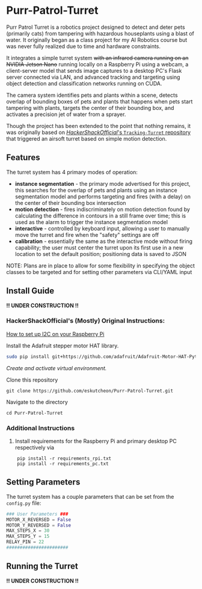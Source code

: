 # Purr-Patrol-Turret
Purr Patrol Turret is a robotics project designed to detect and deter pets (primarily cats) from tampering with hazardous houseplants using a blast of water. It originally began as a class project for my AI Robotics course but was never fully realized due to time and hardware constraints.

It integrates a simple turret system ~~with an infrared camera running on an NVIDIA Jetson Nano~~ running locally on a Raspberry Pi using a webcam, a client-server model that sends image captures to a desktop PC's Flask server connected via LAN, and advanced tracking and targeting using object detection and classification networks running on CUDA.

The camera system identifies pets and plants within a scene, detects overlap of bounding boxes of pets and plants that happens when pets start tampering with plants, targets the center of their bounding box, and activates a precision jet of water from a sprayer.

Though the project has been extended to the point that nothing remains, it was originally based on [*HackerShackOfficial*'s `Tracking-Turret` repository](https://github.com/HackerShackOfficial/Tracking-Turret) that triggered an airsoft turret based on simple motion detection.

## Features
The turret system has 4 primary modes of operation:
- **instance segmentation** - the primary mode advertised for this project, this searches for the overlap of pets and plants using an instance segmentation model and performs targeting and fires (with a delay) on the center of their bounding box intersection
- **motion detection** - fires indiscriminately on motion detection found by calculating the difference in contours in a still frame over time; this is used as the alarm to trigger the instance segmentation model
- **interactive** - controlled by keyboard input, allowing a user to manually move the turret and fire when the "safety" settings are off
- **calibration** - essentially the same as the interactive mode without firing capability; the user must center the turret upon its first use in a new location to set the default position; positioning data is saved to JSON


NOTE: Plans are in place to allow for some flexibility in specifying the object classes to be targeted and for setting other parameters via CLI/YAML input




## Install Guide

**!! UNDER CONSTRUCTION !!**

### HackerShackOfficial's (Mostly) Original Instructions:
[How to set up I2C on your Raspberry Pi](https://learn.adafruit.com/adafruits-raspberry-pi-lesson-4-gpio-setup/configuring-i2c)

Install the Adafruit stepper motor HAT library.
```bash
sudo pip install git+https://github.com/adafruit/Adafruit-Motor-HAT-Python-Library
```

*Create and activate virtual environment.*


Clone this repository
```
git clone https://github.com/eskutcheon/Purr-Patrol-Turret.git
```

Navigate to the directory
```
cd Purr-Patrol-Turret
```

### Additional Instructions
1. Install requirements for the Raspberry Pi and primary desktop PC respectively via
```
    pip install -r requirements_rpi.txt
    pip install -r requirements_pc.txt
```




## Setting Parameters

The turret system has a couple parameters that can be set from the `config.py` file:
```python
### User Parameters ###
MOTOR_X_REVERSED = False
MOTOR_Y_REVERSED = False
MAX_STEPS_X = 30
MAX_STEPS_Y = 15
RELAY_PIN = 22
#######################
```


## Running the Turret

**!! UNDER CONSTRUCTION !!**
